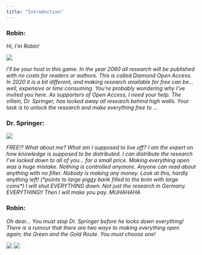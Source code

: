 ```yaml
---
title: "Introduction"
---
```


### Robin:

_Hi, I'm Robin!_

![](/images/robin-sitting.png)

_I'll be your host in this game. In the year 2060 all research will be published with no costs for readers or authors. This is called Diamond Open Access. In 2020 it is a bit different, and making research available for free can be… well, expensive or time consuming. You’re probably wondering why I’ve invited you here. As supporters of Open Access, I need your help. The villain, Dr. Springer, has locked away all research behind high walls. Your task is to unlock the research and make everything free to …_

### Dr. Springer: 

![](/images/villain-standing.png)

_FREE!? What about me? What am I supposed to live off? I am the expert on how knowledge is supposed to be distributed. I can distribute the research I’ve locked down to all of you… for a small price. Making everything open was a huge mistake. Nothing is controlled anymore. Anyone can read about anything with no filter. Nobody is making any money. Look at this, hardly anything left! (\*points to large piggy bank filled to the brim with large coins\*) I will shut EVERYTHING down. Not just the research in Germany. EVERYTHING!! Then I will make you pay. MUHAHAHA_

### Robin:

_Oh dear… You must stop Dr. Springer before he locks down everything! There is a rumour that there are two ways to making everything open again; the Green and the Gold Route. You must choose one!_

[![](https://img.shields.io/website?color=bright%20green&label=Green%20envelope&style=for-the-badge&up_message=Go&url=https://danielroelfs.com)](/tasks/green/what_is_green)
[![](https://img.shields.io/website?color=yellow&label=Gold%20envelope&style=for-the-badge&up_message=Go&url=https://danielroelfs.com)](/tasks/gold/what_is_gold)
